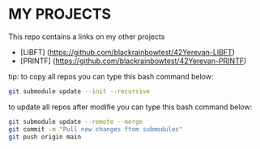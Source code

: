 # MY PROJECTS

This repo contains a links on my other projects

- [LIBFT] (https://github.com/blackrainbowtest/42Yerevan-LIBFT)
- [PRINTF] (https://github.com/blackrainbowtest/42Yerevan-PRINTF)

tip: 
  to copy all repos you can type this bash command below:
  ```bash
  git submodule update --init --recursive
  ```
  to update all repos after modifie you can type this bash command below:
  ```bash
  git submodule update --remote --merge
  git commit -m "Pull new changes ftom submodules"
  git push origin main
  ```
